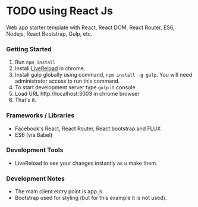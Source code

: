 TODO using React Js
=============================

Web app starter template with React, React DOM, React Router, ES6, Nodejs, React Bootstrap, Gulp, etc.

### Getting Started ###

1. Run ```npm install```
2. Install [LiveReload](https://chrome.google.com/webstore/detail/remotelivereload/jlppknnillhjgiengoigajegdpieppei?hl=en) in chrome.
3. Install gulp globally using command, ```npm install -g gulp```. You will need administrator access to run this command.
4. To start development server type ```gulp``` in console
5. Load URL http://localhost:3003 in chrome browser
6. That's it.

### Frameworks / Libraries ###

* Facebook's React, React Router, React bootstrap and FLUX
* ES6 (via Babel)

### Development Tools ###

* LiveReload to see your changes instantly as u make them.

### Development Notes ###

* The main client entry point is app.js.
* Bootstrap used for styling (but for this example it is not used).


